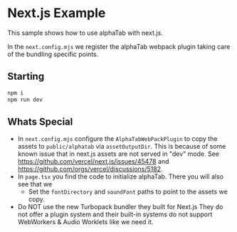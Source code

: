 # Next.js Example

This sample shows how to use alphaTab with next.js.

In the `next.config.mjs` we register the alphaTab webpack plugin taking care of the bundling specific points. 

## Starting

```bash
npm i
npm run dev
```

## Whats Special 

* In `next.config.mjs` configure the `AlphaTabWebPackPlugin` to copy the assets to `public/alphatab` via `assetOutputDir`. This is because of some known issue that in next.js assets are not served in "dev" mode. See https://github.com/vercel/next.js/issues/45478 and https://github.com/orgs/vercel/discussions/5182.
* In `page.tsx` you find the code to initialize alphaTab. There you will also see that we
    * Set the `fontDirectory` and `soundFont` paths to point to the assets we copy. 
* Do NOT use the new Turbopack bundler they built for Next.js They do not offer a plugin system and their built-in systems do not support WebWorkers & Audio Worklets like we need it. 